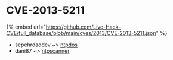 # CVE-2013-5211
{% embed url="https://github.com/Live-Hack-CVE/full_database/blob/main/cves/2013/CVE-2013-5211.json" %}

* sepehrdaddev ~> [ntpdos](https://www.alice-snow.ru/2013/database/cve-2013-5211/ntpdos-sepehrdaddev)
* dani87 ~> [ntpscanner](https://www.alice-snow.ru/2013/database/cve-2013-5211/ntpscanner-dani87)
